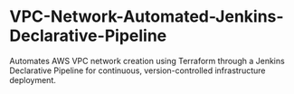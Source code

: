 # VPC-Network-Automated-Jenkins-Declarative-Pipeline
Automates AWS VPC network creation using Terraform through a Jenkins Declarative Pipeline for continuous, version-controlled infrastructure deployment.
